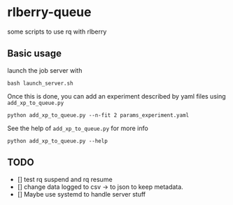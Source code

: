 # rlberry-queue
some scripts to use rq with rlberry

## Basic usage

launch the job server with

    bash launch_server.sh

Once this is done, you can add an experiment described by yaml files using `add_xp_to_queue.py`

    python add_xp_to_queue.py --n-fit 2 params_experiment.yaml


See the help of `add_xp_to_queue.py` for more info

    python add_xp_to_queue.py --help


## TODO

- [] test rq suspend and rq resume
- [] change data logged to csv -> to json to keep metadata.
- [] Maybe use systemd to handle server stuff
